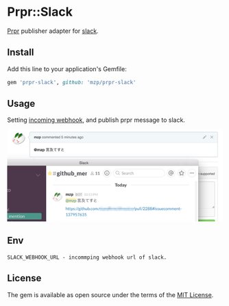 # Prpr::Slack

[Prpr](https://github.com/mzp/prpr) publisher adapter for [slack](https://slack.com).

## Install

Add this line to your application's Gemfile:

```ruby
gem 'prpr-slack', github: 'mzp/prpr-slack'
```

## Usage

Setting [incoming webhook](https://standfirm.slack.com/services/new/incoming-webhook), and publish prpr message to slack.

![slack](https://raw.githubusercontent.com/mzp/prpr-slack/master/slack.png)

## Env

```
SLACK_WEBHOOK_URL - incommping webhook url of slack.
```

## License

The gem is available as open source under the terms of the [MIT License](http://opensource.org/licenses/MIT).

